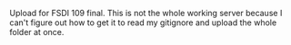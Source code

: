 Upload for FSDI 109 final.  This is not the whole working server because I can't figure out how to get it to read my gitignore and upload the whole folder at once.
